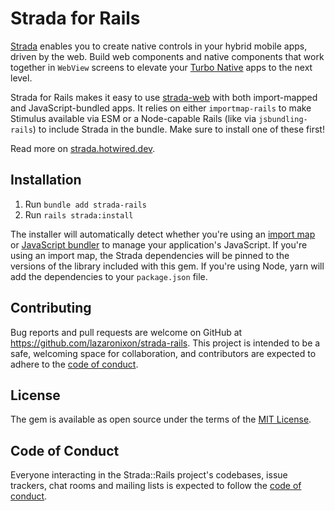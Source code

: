 # Strada for Rails

[Strada](https://strada.hotwired.dev) enables you to create native controls in your hybrid mobile apps, driven by the web. Build web components and native components that work together in `WebView` screens to elevate your [Turbo Native](https://turbo.hotwired.dev/handbook/native) apps to the next level.

Strada for Rails makes it easy to use [strada-web](https://github.com/hotwired/strada-web) with both import-mapped and JavaScript-bundled apps. It relies on either `importmap-rails` to make Stimulus available via ESM or a Node-capable Rails (like via `jsbundling-rails`) to include Strada in the bundle. Make sure to install one of these first!

Read more on [strada.hotwired.dev](https://strada.hotwired.dev).

## Installation

1. Run `bundle add strada-rails`
2. Run `rails strada:install`

The installer will automatically detect whether you're using an [import map](https://github.com/rails/importmap-rails) or [JavaScript bundler](https://github.com/rails/jsbundling-rails) to manage your application's JavaScript. If you're using an import map, the Strada dependencies will be pinned to the versions of the library included with this gem. If you're using Node, yarn will add the dependencies to your `package.json` file.

## Contributing

Bug reports and pull requests are welcome on GitHub at https://github.com/lazaronixon/strada-rails. This project is intended to be a safe, welcoming space for collaboration, and contributors are expected to adhere to the [code of conduct](https://github.com/lazaronixon/strada-rails/blob/master/CODE_OF_CONDUCT.md).

## License

The gem is available as open source under the terms of the [MIT License](https://opensource.org/licenses/MIT).

## Code of Conduct

Everyone interacting in the Strada::Rails project's codebases, issue trackers, chat rooms and mailing lists is expected to follow the [code of conduct](https://github.com/lazaronixon/strada-rails/blob/master/CODE_OF_CONDUCT.md).
